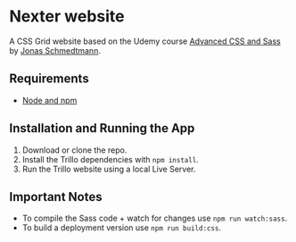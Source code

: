 # Nexter website
A CSS Grid website based on the Udemy course [Advanced CSS and Sass](https://www.udemy.com/advanced-css-and-sass/) by [Jonas Schmedtmann](https://codingheroes.io/).

## Requirements
- [Node and npm](https://nodejs.org)

## Installation and Running the App
1. Download or clone the repo.
2. Install the Trillo dependencies with `npm install`.
3. Run the Trillo website using a local Live Server.

## Important Notes
- To compile the Sass code + watch for changes use `npm run watch:sass`.
- To build a deployment version use `npm run build:css`.